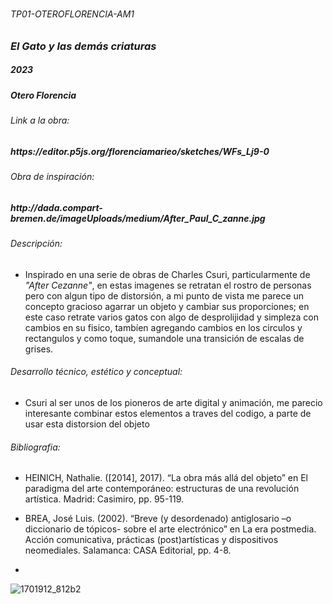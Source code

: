 # <h6>TP01-OTEROFLORENCIA-AM1<h6>

### ***El Gato y las demás criaturas***

<h5>2023<h5>

<h5>Otero Florencia<h5>

<h6>Link a la obra: <h6>

<h5>https://editor.p5js.org/florenciamarieo/sketches/WFs_Lj9-0<h5>

<h6>Obra de inspiración: <h6>
 
<h5>http://dada.compart-bremen.de/imageUploads/medium/After_Paul_C_zanne.jpg<h5>

<h6>Descripción: </h6>

* Inspirado en una serie de obras de Charles Csuri, particularmente de *"After Cezanne"*, en estas imagenes se retratan el rostro de personas pero con algun tipo de distorsión, a mi punto de vista me parece un concepto gracioso agarrar un objeto y cambiar sus proporciones; en este caso retrate varios gatos con algo de desprolijidad y simpleza con cambios en su fisico, tambíen agregando cambios en los circulos y rectangulos y como toque, sumandole una transición de escalas de grises.

<h6>Desarrollo técnico, estético y conceptual: </h6>

* Csuri al ser unos de los pioneros de arte digital y animación, me parecio interesante combinar estos elementos a traves del codigo, a parte de usar esta distorsion del objeto


<h6>Bibliografia: </h6>

* HEINICH, Nathalie. ([2014], 2017). “La obra más allá del objeto” en El paradigma del arte contemporáneo: estructuras de una revolución artística.
Madrid: Casimiro, pp. 95-119.

* BREA, José Luis. (2002). “Breve (y desordenado) antiglosario –o diccionario de tópicos- sobre el arte electrónico” en La era postmedia. Acción comunicativa, prácticas (post)artísticas y dispositivos neomediales. Salamanca: CASA Editorial, pp. 4-8.

*

![1701912_812b2](https://github.com/lafloreria/TP01-OTEROFLORENCIA-AM1/assets/133812909/1caf847d-b7c4-4000-a20b-fe934317bdae)



